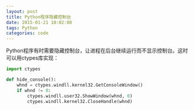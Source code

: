```yaml
---
layout: post
title: Python程序隐藏控制台
date: 2015-01-21 10:02:08
tags: Python
categories: code
---
```


Python程序有时需要隐藏控制台，让进程在后台继续运行而不显示控制台。这时可以用ctypes库实现：
<!-- more -->
``` python
import ctypes

def hide_console():
	whnd = ctypes.windll.kernel32.GetConsoleWindow()
	if whnd != 0:
		ctypes.windll.user32.ShowWindow(whnd, 0)
		ctypes.windll.kernel32.CloseHandle(whnd)
```